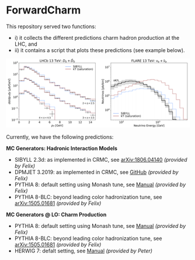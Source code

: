 # ForwardCharm

This repository served two functions: 
- i) it collects the different predictions charm hadron production at the LHC, and
- ii) it contains a script that plots these predictions (see example below). 

![Example Spectra](https://github.com/KlingFelix/ForwardCharm/blob/main/figures/Example.png)

Currently, we have the following predictions:

**MC Generators: Hadronic Interaction Models**
 - SIBYLL 2.3d: as implemented in CRMC, see [arXiv:1806.04140](https://arxiv.org/abs/1806.04140)  *(provided by Felix)*
 - DPMJET 3.2019: as implemented in CRMC, see [GitHub](https://github.com/DPMJET/DPMJET) *(provided by Felix)*
 - PYTHIA 8: default setting using Monash tune, see [Manual](https://pythia.org/manuals/pythia8245/Welcome.html) *(provided by Felix)*
 - PYTHIA 8-BLC: beyond leading color hadronization tune, see [arXiv:1505.01681](https://arxiv.org/abs/1505.01681) *(provided by Felix)*
 
 **MC Generators @ LO: Charm Production**
 - PYTHIA 8: default setting using Monash tune, see [Manual](https://pythia.org/manuals/pythia8245/Welcome.html) *(provided by Felix)*
 - PYTHIA 8-BLC: beyond leading color hadronization tune, see [arXiv:1505.01681](https://arxiv.org/abs/1505.01681) *(provided by Felix)*
 - HERWIG 7: defalt setting, see [Manual](https://herwig.hepforge.org/) *(provided by Peter)*
 
